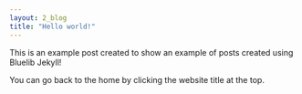 ```yaml
---
layout: 2_blog
title: "Hello world!"
---
```


This is an example post created to show an example of posts created using Bluelib Jekyll!

You can go back to the home by clicking the website title at the top.
